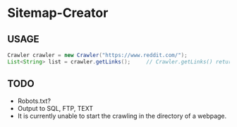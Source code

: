 # Sitemap-Creator

## USAGE

```java
Crawler crawler = new Crawler("https://www.reddit.com/");
List<String> list = crawler.getLinks();     // Crawler.getLinks() returns a List containing all the crawled pages.
```

## TODO

* Robots.txt?
* Output to SQL, FTP, TEXT
* It is currently unable to start the crawling in the directory of a webpage.

